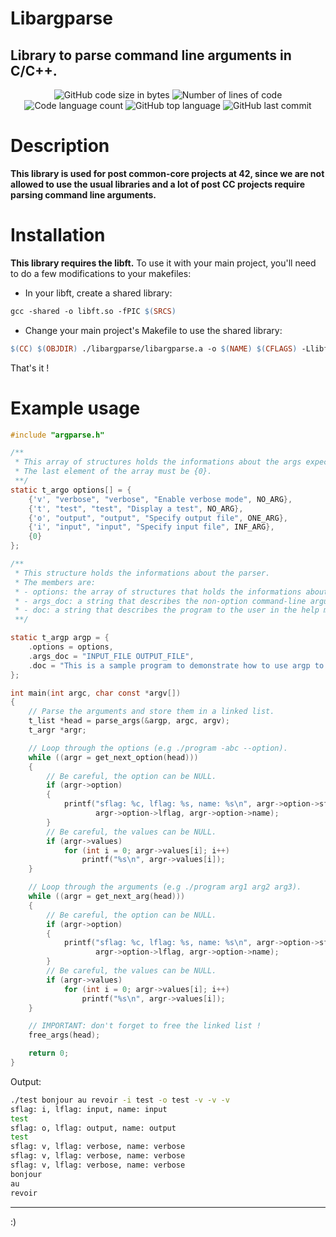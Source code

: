 # Libargparse

## Library to parse command line arguments in C/C++.

<p align="center">
	<img alt="GitHub code size in bytes" src="https://img.shields.io/github/languages/code-size/Tlafay1/libargparse?color=blueviolet" />
	<img alt="Number of lines of code" src="https://img.shields.io/tokei/lines/github/Tlafay1/libargparse?color=blueviolet" />
	<img alt="Code language count" src="https://img.shields.io/github/languages/count/Tlafay1/libargparse?color=blue" />
	<img alt="GitHub top language" src="https://img.shields.io/github/languages/top/Tlafay1/libargparse?color=blue" />
	<img alt="GitHub last commit" src="https://img.shields.io/github/last-commit/Tlafay1/libargparse?color=brightgreen" />
</p>

# Description

**This library is used for post common-core projects at 42, since we are not allowed to use the usual libraries and a lot of post CC projects require parsing command line arguments.**

# Installation

**This library requires the libft.** To use it with your main project, you'll need to do a few modifications to your makefiles:

- In your libft, create a shared library:

```makefile
gcc -shared -o libft.so -fPIC $(SRCS)
```
- Change your main project's Makefile to use the shared library:

```Makefile
$(CC) $(OBJDIR) ./libargparse/libargparse.a -o $(NAME) $(CFLAGS) -Llibft -lft -Wl,-R./libft
```

That's it !

# Example usage

```C
#include "argparse.h"

/**
 * This array of structures holds the informations about the args expected.
 * The last element of the array must be {0}.
 **/
static t_argo options[] = {
	{'v', "verbose", "verbose", "Enable verbose mode", NO_ARG},
	{'t', "test", "test", "Display a test", NO_ARG},
	{'o', "output", "output", "Specify output file", ONE_ARG},
	{'i', "input", "input", "Specify input file", INF_ARG},
	{0}
};

/**
 * This structure holds the informations about the parser.
 * The members are:
 * - options: the array of structures that holds the informations about the args expected.
 * - args_doc: a string that describes the non-option command-line arguments to use in the help menu.
 * - doc: a string that describes the program to the user in the help menu.
 **/

static t_argp argp = {
	.options = options,
	.args_doc = "INPUT_FILE OUTPUT_FILE",
	.doc = "This is a sample program to demonstrate how to use argp to parse command line arguments.",
};

int main(int argc, char const *argv[])
{
	// Parse the arguments and store them in a linked list.
	t_list *head = parse_args(&argp, argc, argv);
	t_argr *argr;

	// Loop through the options (e.g ./program -abc --option).
	while ((argr = get_next_option(head)))
	{
		// Be careful, the option can be NULL.
		if (argr->option)
		{
			printf("sflag: %c, lflag: %s, name: %s\n", argr->option->sflag,
				   argr->option->lflag, argr->option->name);
		}
		// Be careful, the values can be NULL.
		if (argr->values)
			for (int i = 0; argr->values[i]; i++)
				printf("%s\n", argr->values[i]);
	}

	// Loop through the arguments (e.g ./program arg1 arg2 arg3).
	while ((argr = get_next_arg(head)))
	{
		// Be careful, the option can be NULL.
		if (argr->option)
		{
			printf("sflag: %c, lflag: %s, name: %s\n", argr->option->sflag,
				   argr->option->lflag, argr->option->name);
		}
		// Be careful, the values can be NULL.
		if (argr->values)
			for (int i = 0; argr->values[i]; i++)
				printf("%s\n", argr->values[i]);
	}

	// IMPORTANT: don't forget to free the linked list !
	free_args(head);

	return 0;
}
```

Output:

```bash
./test bonjour au revoir -i test -o test -v -v -v
sflag: i, lflag: input, name: input
test
sflag: o, lflag: output, name: output
test
sflag: v, lflag: verbose, name: verbose
sflag: v, lflag: verbose, name: verbose
sflag: v, lflag: verbose, name: verbose
bonjour
au
revoir
```

---

:)
